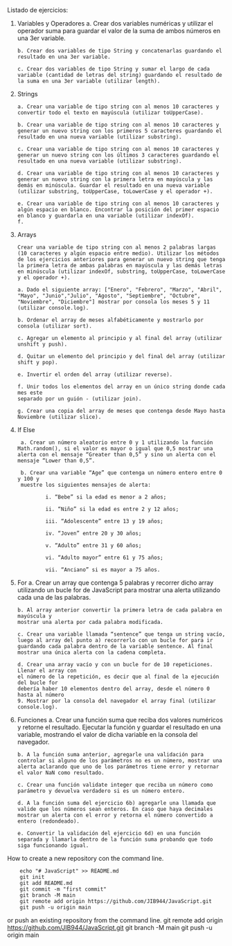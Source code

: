 Listado de ejercicios:

 1. Variables y Operadores
        a. Crear dos variables numéricas y utilizar el operador suma para guardar el valor de la suma de ambos números en una 3er variable.

        b. Crear dos variables de tipo String y concatenarlas guardando el resultado en una 3er variable.

        c. Crear dos variables de tipo String y sumar el largo de cada variable (cantidad de letras del string) guardando el resultado de la suma en una 3er variable (utilizar length).

 2. Strings
 
        a. Crear una variable de tipo string con al menos 10 caracteres y convertir todo el texto en mayúscula (utilizar toUpperCase).

        b. Crear una variable de tipo string con al menos 10 caracteres y generar un nuevo string con los primeros 5 caracteres guardando el resultado en una nueva variable (utilizar substring).

        c. Crear una variable de tipo string con al menos 10 caracteres y generar un nuevo string con los últimos 3 caracteres guardando el resultado en una nueva variable (utilizar substring).

        d. Crear una variable de tipo string con al menos 10 caracteres y generar un nuevo string con la primera letra en mayúscula y las demás en minúscula. Guardar el resultado en una nueva variable (utilizar substring, toUpperCase, toLowerCase y el operador +).
        
        e. Crear una variable de tipo string con al menos 10 caracteres y algún espacio en blanco. Encontrar la posición del primer espacio en blanco y guardarla en una variable (utilizar indexOf).
        f.

 3. Arrays
 
        Crear una variable de tipo string con al menos 2 palabras largas (10 caracteres y algún espacio entre medio). Utilizar los métodos de los ejercicios anteriores para generar un nuevo string que tenga la primera letra de ambas palabras en mayúscula y las demás letras en minúscula (utilizar indexOf, substring, toUpperCase, toLowerCase y el operador +).
        
        a. Dado el siguiente array: ["Enero", "Febrero", "Marzo", "Abril", "Mayo", "Junio","Julio", "Agosto", "Septiembre", "Octubre", "Noviembre", "Diciembre"] mostrar por consola los meses 5 y 11 (utilizar console.log).
        
        b. Ordenar el array de meses alfabéticamente y mostrarlo por consola (utilizar sort).
        
        c. Agregar un elemento al principio y al final del array (utilizar unshift y push).
        
        d. Quitar un elemento del principio y del final del array (utilizar shift y pop).
        
        e. Invertir el orden del array (utilizar reverse).
        
        f. Unir todos los elementos del array en un único string donde cada mes este
        separado por un guión - (utilizar join).
        
        g. Crear una copia del array de meses que contenga desde Mayo hasta Noviembre (utilizar slice).

4. If Else
 
        a. Crear un número aleatorio entre 0 y 1 utilizando la función Math.random(), si el valor es mayor o igual que 0,5 mostrar una alerta con el mensaje “Greater than 0,5” y sino un alerta con el mensaje “Lower than 0,5”.
        
        b. Crear una variable “Age” que contenga un número entero entre 0 y 100 y
        muestre los siguientes mensajes de alerta:
        
                i. “Bebe” si la edad es menor a 2 años;
                
                ii. “Niño” si la edad es entre 2 y 12 años;
                
                iii. “Adolescente” entre 13 y 19 años;
                
                iv. “Joven” entre 20 y 30 años;
                
                v. “Adulto” entre 31 y 60 años;
                
                vi. “Adulto mayor” entre 61 y 75 años;
                
                vii. “Anciano” si es mayor a 75 años.
        
 5. For
        a. Crear un array que contenga 5 palabras y recorrer dicho array utilizando un bucle for de JavaScript para mostrar una alerta utilizando cada una de las palabras.

        b. Al array anterior convertir la primera letra de cada palabra en mayúscula y
        mostrar una alerta por cada palabra modificada.

        c. Crear una variable llamada “sentence” que tenga un string vacío, luego al array del punto a) recorrerlo con un bucle for para ir guardando cada palabra dentro de la variable sentence. Al final mostrar una única alerta con la cadena completa.

        d. Crear una array vacío y con un bucle for de 10 repeticiones. Llenar el array con
        el número de la repetición, es decir que al final de la ejecución del bucle for
        debería haber 10 elementos dentro del array, desde el número 0 hasta al número
        9. Mostrar por la consola del navegador el array final (utilizar console.log).

 6. Funciones
        a. Crear una función suma que reciba dos valores numéricos y retorne el resultado.
        Ejecutar la función y guardar el resultado en una variable, mostrando el valor de dicha variable en la consola del navegador.

        b. A la función suma anterior, agregarle una validación para controlar si alguno de los parámetros no es un número, mostrar una alerta aclarando que uno de los parámetros tiene error y retornar el valor NaN como resultado.

        c. Crear una función validate integer que reciba un número como parámetro y devuelva verdadero si es un número entero.

        d. A la función suma del ejercicio 6b) agregarle una llamada que valide que los números sean enteros. En caso que haya decimales mostrar un alerta con el error y retorna el número convertido a entero (redondeado).

        e. Convertir la validación del ejercicio 6d) en una función separada y llamarla dentro de la función suma probando que todo siga funcionando igual.

How to create a new repository con the command line.
 
        echo "# JavaScript" >> README.md
        git init
        git add README.md
        git commit -m "first commit"
        git branch -M main
        git remote add origin https://github.com/JIB944/JavaScript.git
        git push -u origin main

or push an existing repository from the command line.
        git remote add origin https://github.com/JIB944/JavaScript.git
        git branch -M main
        git push -u origin main
